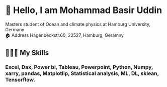 # 👋 Hello, I am Mohammad Basir Uddin
Masters student of Ocean and climate physics at Hamburg University, Germany  
🏠 Address Hagenbeckstr.60, 22527, Hamburg, Geramny

## 👨🏽‍💻   My Skills
### Excel, Dax, Power bi, Tableau, Powerpoint, Python, Numpy, xarry, pandas, Matplotlip, Statistical analysis, ML, DL, sklean, Tensorflow.

